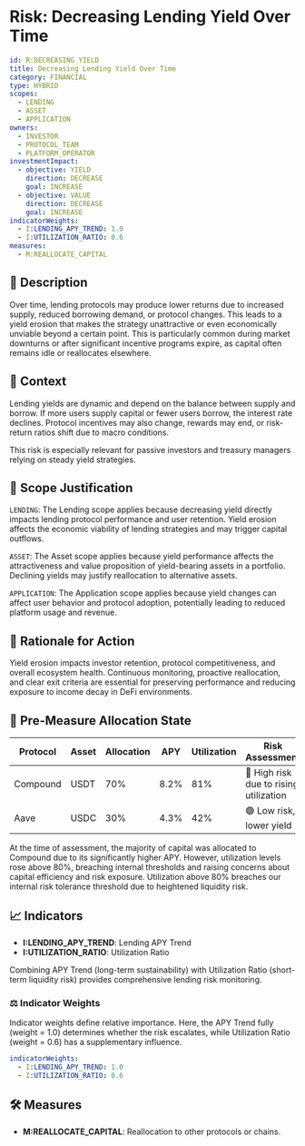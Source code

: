 # Risk: Decreasing Lending Yield Over Time

```yaml
id: R:DECREASING_YIELD
title: Decreasing Lending Yield Over Time
category: FINANCIAL
type: HYBRID
scopes:
  - LENDING
  - ASSET
  - APPLICATION
owners:
  - INVESTOR
  - PROTOCOL_TEAM
  - PLATFORM_OPERATOR
investmentImpact:
  - objective: YIELD
    direction: DECREASE
    goal: INCREASE
  - objective: VALUE
    direction: DECREASE
    goal: INCREASE
indicatorWeights:
  - I:LENDING_APY_TREND: 1.0
  - I:UTILIZATION_RATIO: 0.6
measures:
  - M:REALLOCATE_CAPITAL
```

## 🧠 Description

Over time, lending protocols may produce lower returns due to increased supply, reduced borrowing demand, or protocol changes. This leads to a yield erosion that makes the strategy unattractive or even economically unviable beyond a certain point. This is particularly common during market downturns or after significant incentive programs expire, as capital often remains idle or reallocates elsewhere.

## 🧭 Context

Lending yields are dynamic and depend on the balance between supply and borrow. If more users supply capital or fewer users borrow, the interest rate declines. Protocol incentives may also change, rewards may end, or risk-return ratios shift due to macro conditions.

This risk is especially relevant for passive investors and treasury managers relying on steady yield strategies.

## 🔁 Scope Justification

```LENDING```:
The Lending scope applies because decreasing yield directly impacts lending protocol performance and user retention. Yield erosion affects the economic viability of lending strategies and may trigger capital outflows.

```ASSET```:
The Asset scope applies because yield performance affects the attractiveness and value proposition of yield-bearing assets in a portfolio. Declining yields may justify reallocation to alternative assets.

```APPLICATION```:
The Application scope applies because yield changes can affect user behavior and protocol adoption, potentially leading to reduced platform usage and revenue.

## 🎯 Rationale for Action

Yield erosion impacts investor retention, protocol competitiveness, and overall ecosystem health. Continuous monitoring, proactive reallocation, and clear exit criteria are essential for preserving performance and reducing exposure to income decay in DeFi environments.

## 📌 Pre-Measure Allocation State

| Protocol  | Asset | Allocation | APY   | Utilization | Risk Assessment |
|-----------|--------|------------|-------|--------------|------------------|
| Compound  | USDT   | 70%        | 8.2%  | 81%          | 🔴 High risk due to rising utilization |
| Aave      | USDC   | 30%        | 4.3%  | 42%          | 🟢 Low risk, lower yield |

At the time of assessment, the majority of capital was allocated to Compound due to its significantly higher APY. However, utilization levels rose above 80%, breaching internal thresholds and raising concerns about capital efficiency and risk exposure. Utilization above 80% breaches our internal risk tolerance threshold due to heightened liquidity risk.

## 📈 Indicators

- **I:LENDING_APY_TREND**: Lending APY Trend
- **I:UTILIZATION_RATIO**: Utilization Ratio

Combining APY Trend (long-term sustainability) with Utilization Ratio (short-term liquidity risk) provides comprehensive lending risk monitoring.

### ⚖️ Indicator Weights

Indicator weights define relative importance. Here, the APY Trend fully (weight = 1.0) determines whether the risk escalates, while Utilization Ratio (weight = 0.6) has a supplementary influence.

```yaml
indicatorWeights:
  - I:LENDING_APY_TREND: 1.0
  - I:UTILIZATION_RATIO: 0.6
```

## 🛠 Measures

- **M:REALLOCATE_CAPITAL**: Reallocation to other protocols or chains.
